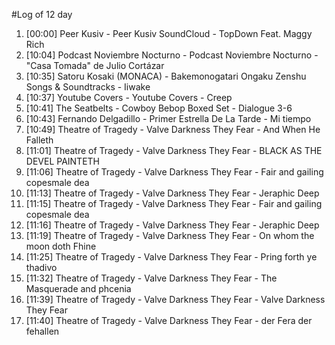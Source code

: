 #Log of 12 day

1. [00:00] Peer Kusiv - Peer Kusiv SoundCloud - TopDown Feat. Maggy Rich
1. [10:04] Podcast Noviembre Nocturno - Podcast Noviembre Nocturno - "Casa Tomada" de Julio Cortázar
1. [10:35] Satoru Kosaki (MONACA) - Bakemonogatari Ongaku Zenshu Songs & Soundtracks - Iiwake
1. [10:37] Youtube Covers - Youtube Covers - Creep
1. [10:41] The Seatbelts - Cowboy Bebop Boxed Set - Dialogue 3-6
1. [10:43] Fernando Delgadillo - Primer Estrella De La Tarde - Mi tiempo
1. [10:49] Theatre of Tragedy - Valve Darkness They Fear - And When He Falleth
1. [11:01] Theatre of Tragedy - Valve Darkness They Fear - BLACK AS THE DEVEL PAINTETH
1. [11:06] Theatre of Tragedy - Valve Darkness They Fear - Fair and gailing copesmale dea
1. [11:13] Theatre of Tragedy - Valve Darkness They Fear - Jeraphic Deep
1. [11:15] Theatre of Tragedy - Valve Darkness They Fear - Fair and gailing copesmale dea
1. [11:16] Theatre of Tragedy - Valve Darkness They Fear - Jeraphic Deep
1. [11:19] Theatre of Tragedy - Valve Darkness They Fear - On whom the moon doth Fhine
1. [11:25] Theatre of Tragedy - Valve Darkness They Fear - Pring forth ye thadivo
1. [11:32] Theatre of Tragedy - Valve Darkness They Fear - The Masquerade and phcenia
1. [11:39] Theatre of Tragedy - Valve Darkness They Fear - Valve Darkness They Fear
1. [11:40] Theatre of Tragedy - Valve Darkness They Fear - der Fera der fehallen
